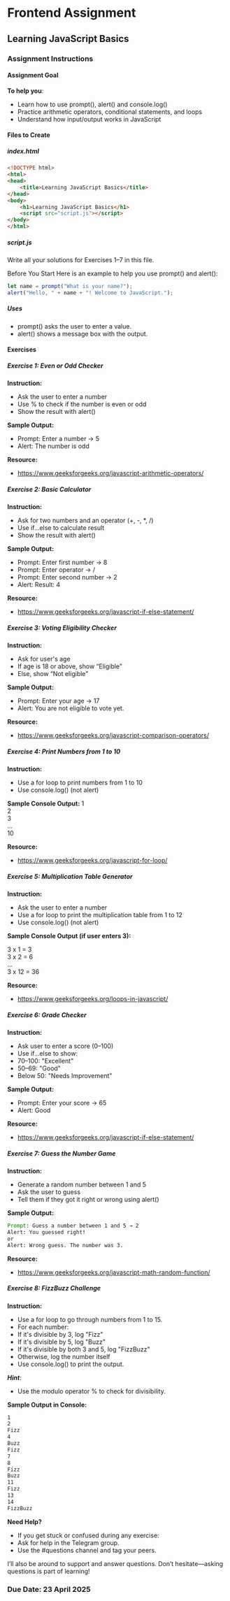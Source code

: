 # Frontend Assignment

## Learning JavaScript Basics

### Assignment Instructions

#### Assignment Goal

**To help you**:

- Learn how to use prompt(), alert() and console.log()
- Practice arithmetic operators, conditional statements, and loops
- Understand how input/output works in JavaScript

#### Files to Create

##### index.html

```html
<!DOCTYPE html>
<html>
<head>
    <title>Learning JavaScript Basics</title>
</head>
<body>
    <h1>Learning JavaScript Basics</h1>
    <script src="script.js"></script>
</body>
</html>
```

##### script.js

Write all your solutions for Exercises 1–7 in this file.

Before You Start
Here is an example to help you use prompt() and alert():

```javascript
let name = prompt("What is your name?");
alert("Hello, " + name + "! Welcome to JavaScript.");
```

##### Uses

- prompt() asks the user to enter a value.
- alert() shows a message box with the output.

#### Exercises

##### Exercise 1: Even or Odd Checker

**Instruction:**

- Ask the user to enter a number
- Use % to check if the number is even or odd
- Show the result with alert()

**Sample Output:**

- Prompt: Enter a number → 5  
- Alert: The number is odd

**Resource:**

- <https://www.geeksforgeeks.org/javascript-arithmetic-operators/>

##### Exercise 2: Basic Calculator

**Instruction:**

- Ask for two numbers and an operator (+, -, *, /)
- Use if...else to calculate result
- Show the result with alert()

**Sample Output:**

- Prompt: Enter first number → 8  
- Prompt: Enter operator → /  
- Prompt: Enter second number → 2  
- Alert: Result: 4

**Resource:**

- <https://www.geeksforgeeks.org/javascript-if-else-statement/>

##### Exercise 3: Voting Eligibility Checker

**Instruction:**

- Ask for user's age
- If age is 18 or above, show “Eligible”
- Else, show “Not eligible”

**Sample Output:**

- Prompt: Enter your age → 17
- Alert: You are not eligible to vote yet.

**Resource:**

- <https://www.geeksforgeeks.org/javascript-comparison-operators/>

##### Exercise 4: Print Numbers from 1 to 10

**Instruction:**

- Use a for loop to print numbers from 1 to 10
- Use console.log() (not alert)

**Sample Console Output:**
1  
2  
3  
...  
10

**Resource:**

- <https://www.geeksforgeeks.org/javascript-for-loop/>

##### Exercise 5: Multiplication Table Generator

**Instruction:**

- Ask the user to enter a number
- Use a for loop to print the multiplication table from 1 to 12
- Use console.log() (not alert)

**Sample Console Output (if user enters 3):**

3 x 1 = 3  
3 x 2 = 6  
...  
3 x 12 = 36

**Resource:**

- <https://www.geeksforgeeks.org/loops-in-javascript/>

##### Exercise 6: Grade Checker

**Instruction:**

- Ask user to enter a score (0–100)
- Use if...else to show:
- 70–100: "Excellent"
- 50–69: "Good"
- Below 50: "Needs Improvement"

**Sample Output:**

- Prompt: Enter your score → 65  
- Alert: Good

**Resource:**

- <https://www.geeksforgeeks.org/javascript-if-else-statement/>

##### Exercise 7: Guess the Number Game

**Instruction:**

- Generate a random number between 1 and 5
- Ask the user to guess
- Tell them if they got it right or wrong using alert()

**Sample Output:**

```cmd
Prompt: Guess a number between 1 and 5 → 2  
Alert: You guessed right!
or
Alert: Wrong guess. The number was 3.
```

**Resource:**

- <https://www.geeksforgeeks.org/javascript-math-random-function/>

##### Exercise 8: FizzBuzz Challenge

**Instruction:**

- Use a for loop to go through numbers from 1 to 15.
- For each number:
- If it's divisible by 3, log "Fizz"
- If it's divisible by 5, log "Buzz"
- If it's divisible by both 3 and 5, log "FizzBuzz"
- Otherwise, log the number itself
- Use console.log() to print the output.

**_Hint_**:

- Use the modulo operator % to check for divisibility.

**Sample Output in Console:**

```cmd
1  
2  
Fizz  
4  
Buzz  
Fizz  
7  
8  
Fizz  
Buzz  
11  
Fizz  
13  
14  
FizzBuzz
```

**Need Help?**

- If you get stuck or confused during any exercise:
- Ask for help in the Telegram group.
- Use the #questions channel and tag your peers.

I’ll also be around to support and answer questions. Don’t hesitate—asking questions is part of learning!

### Due Date: 23 April 2025
